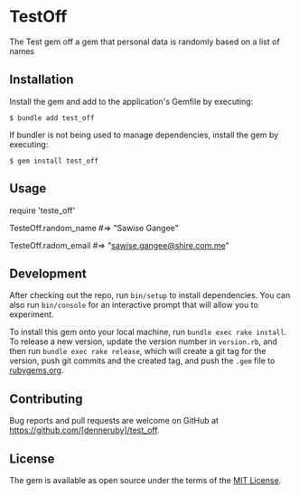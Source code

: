 # TestOff

The Test gem off a gem that personal data is randomly based on a list of names


## Installation

Install the gem and add to the application's Gemfile by executing:

    $ bundle add test_off

If bundler is not being used to manage dependencies, install the gem by executing:

    $ gem install test_off

## Usage

require 'teste_off'

TesteOff.random_name #=> "Sawise Gangee"

TesteOff.radom_email #=> "sawise.gangee@shire.com.me"
## Development

After checking out the repo, run `bin/setup` to install dependencies. You can also run `bin/console` for an interactive prompt that will allow you to experiment.

To install this gem onto your local machine, run `bundle exec rake install`. To release a new version, update the version number in `version.rb`, and then run `bundle exec rake release`, which will create a git tag for the version, push git commits and the created tag, and push the `.gem` file to [rubygems.org](https://rubygems.org).

## Contributing

Bug reports and pull requests are welcome on GitHub at https://github.com/[denneruby]/test_off.

## License

The gem is available as open source under the terms of the [MIT License](https://opensource.org/licenses/MIT).
